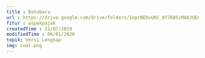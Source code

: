 ```yaml
---
title : Batubara
url : https://drive.google.com/drive/folders/1nprNEOvURC_8f7685iMA8JOECm9jr5Uy?usp=sharing
fitur : aspekpajak
createdTime : 31/07/2019
modifiedTime : 06/01/2020
topik: Versi Lengkap
img: coal.png
---
```

